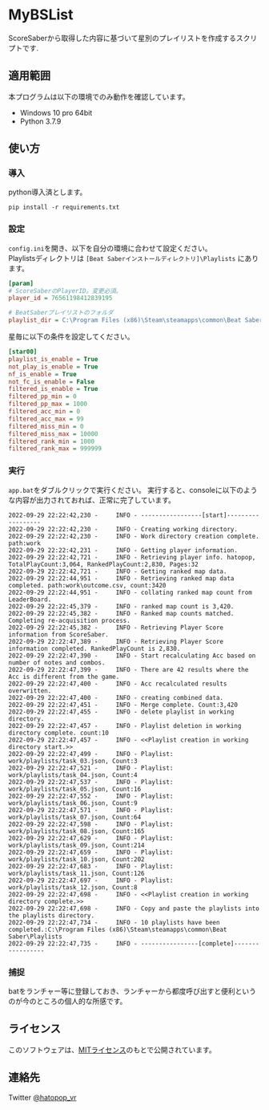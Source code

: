 # MyBSList

ScoreSaberから取得した内容に基づいて星別のプレイリストを作成するスクリプトです.

## 適用範囲
本プログラムは以下の環境でのみ動作を確認しています。
- Windows 10 pro 64bit
- Python 3.7.9

## 使い方

### 導入

python導入済とします。
```
pip install -r requirements.txt
```

### 設定

`config.ini`を開き、以下を自分の環境に合わせて設定ください。  
Playlistsディレクトリは `[Beat Saberインストールディレクトリ]\Playlists` にあります。

```config.ini
[param]
# ScoreSaberのPlayerID。変更必須。
player_id = 76561198412839195

# BeatSaberプレイリストのフォルダ
playlist_dir = C:\Program Files (x86)\Steam\steamapps\common\Beat Saber\Playlists
```

星毎に以下の条件を設定してください。
```config.ini
[star00]
playlist_is_enable = True
not_play_is_enable = True
nf_is_enable = True
not_fc_is_enable = False
filtered_is_enable = True
filtered_pp_min = 0
filtered_pp_max = 1000
filtered_acc_min = 0
filtered_acc_max = 99
filtered_miss_min = 0
filtered_miss_max = 10000
filtered_rank_min = 1000
filtered_rank_max = 999999
```

### 実行

`app.bat`をダブルクリックで実行ください。
実行すると、consoleに以下のような内容が出力されておれば、正常に完了しています。

```
2022-09-29 22:22:42,230 -     INFO - -----------------[start]------------------
2022-09-29 22:22:42,230 -     INFO - Creating working directory.
2022-09-29 22:22:42,230 -     INFO - Work directory creation complete. path:work
2022-09-29 22:22:42,231 -     INFO - Getting player information.
2022-09-29 22:22:42,721 -     INFO - Retrieving player info. hatopop, TotalPlayCount:3,064, RankedPlayCount:2,830, Pages:32
2022-09-29 22:22:42,721 -     INFO - Getting ranked map data.
2022-09-29 22:22:44,951 -     INFO - Retrieving ranked map data completed. path:work\outcome.csv, count:3420
2022-09-29 22:22:44,951 -     INFO - collating ranked map count from LeaderBoard.
2022-09-29 22:22:45,379 -     INFO - ranked map count is 3,420.
2022-09-29 22:22:45,382 -     INFO - Ranked map counts matched. Completing re-acquisition process.
2022-09-29 22:22:45,382 -     INFO - Retrieving Player Score information from ScoreSaber.
2022-09-29 22:22:47,389 -     INFO - Retrieving Player Score information completed. RankedPlayCount is 2,830.
2022-09-29 22:22:47,390 -     INFO - Start recalculating Acc based on number of notes and combos.
2022-09-29 22:22:47,399 -     INFO - There are 42 results where the Acc is different from the game.
2022-09-29 22:22:47,400 -     INFO - Acc recalculated results overwritten.
2022-09-29 22:22:47,400 -     INFO - creating combined data.
2022-09-29 22:22:47,451 -     INFO - Merge complete. Count:3,420
2022-09-29 22:22:47,455 -     INFO - delete playlist in working directory.
2022-09-29 22:22:47,457 -     INFO - Playlist deletion in working directory complete. count:10
2022-09-29 22:22:47,457 -     INFO - <<Playlist creation in working directory start.>>
2022-09-29 22:22:47,499 -     INFO - Playlist: work/playlists/task_03.json, Count:3
2022-09-29 22:22:47,521 -     INFO - Playlist: work/playlists/task_04.json, Count:4
2022-09-29 22:22:47,537 -     INFO - Playlist: work/playlists/task_05.json, Count:16
2022-09-29 22:22:47,552 -     INFO - Playlist: work/playlists/task_06.json, Count:9
2022-09-29 22:22:47,571 -     INFO - Playlist: work/playlists/task_07.json, Count:64
2022-09-29 22:22:47,598 -     INFO - Playlist: work/playlists/task_08.json, Count:165
2022-09-29 22:22:47,629 -     INFO - Playlist: work/playlists/task_09.json, Count:214
2022-09-29 22:22:47,659 -     INFO - Playlist: work/playlists/task_10.json, Count:202
2022-09-29 22:22:47,683 -     INFO - Playlist: work/playlists/task_11.json, Count:126
2022-09-29 22:22:47,697 -     INFO - Playlist: work/playlists/task_12.json, Count:8
2022-09-29 22:22:47,698 -     INFO - <<Playlist creation in working directory complete.>>
2022-09-29 22:22:47,698 -     INFO - Copy and paste the playlists into the playlists directory.
2022-09-29 22:22:47,734 -     INFO - 10 playlists have been completed.:C:\Program Files (x86)\Steam\steamapps\common\Beat Saber\Playlists
2022-09-29 22:22:47,735 -     INFO - ----------------[complete]-----------------
```

### 捕捉 

batをランチャー等に登録しておき、ランチャーから都度呼び出すと便利というのが今のところの個人的な所感です。

## ライセンス

このソフトウェアは、[MITライセンス](https://github.com/hatopopvr/MyBSList/blob/main/LICENSE)のもとで公開されています。

## 連絡先
Twitter [@hatopop_vr](https://twitter.com/hatopop_vr)
